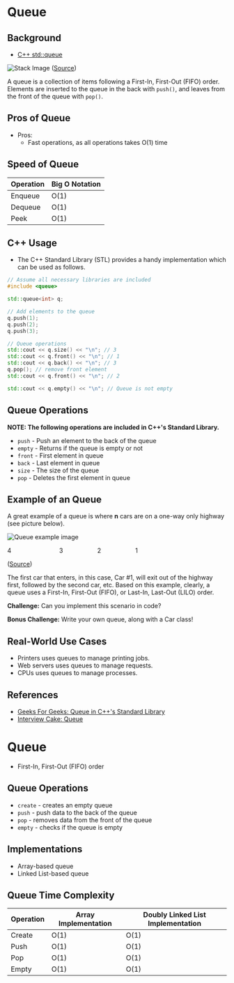 # Queue

## Background

- [C++ std::queue](http://www.cplusplus.com/reference/queue/queue/)

![Stack Image](https://cdn.programiz.com/sites/tutorial2program/files/queue.png)
([Source](https://www.programiz.com/dsa/queue))

A queue is a collection of items following a First-In, First-Out (FIFO) order. Elements are inserted to the queue in the back with `push()`, and leaves from the front of the queue with `pop()`.

## Pros of Queue

- Pros:
  - Fast operations, as all operations takes O(1) time

## Speed of Queue

| Operation | Big O Notation |
| --------- | -------------- |
| Enqueue   | O(1)           |
| Dequeue   | O(1)           |
| Peek      | O(1)           |

## C++ Usage

- The C++ Standard Library (STL) provides a handy implementation which can be used as follows.

```cpp
// Assume all necessary libraries are included
#include <queue>

std::queue<int> q;

// Add elements to the queue
q.push(1);
q.push(2);
q.push(3);

// Queue operations
std::cout << q.size() << "\n"; // 3
std::cout << q.front() << "\n"; // 1
std::cout << q.back() << "\n"; // 3
q.pop(); // remove front element
std::cout << q.front() << "\n"; // 2

std::cout << q.empty() << "\n"; // Queue is not empty
```

## Queue Operations

**NOTE: The following operations are included in C++'s Standard Library.**

- `push` - Push an element to the back of the queue
- `empty` - Returns if the queue is empty or not
- `front` - First element in queue
- `back` - Last element in queue
- `size` - The size of the queue
- `pop` - Deletes the first element in queue

## Example of an Queue

A great example of a queue is where **n** cars are on a one-way only highway (see picture below).

![Queue example image](https://www.tutorialspoint.com/data_structures_algorithms/images/queue_example.jpg)

4&nbsp;&nbsp;&nbsp;&nbsp;&nbsp;&nbsp;&nbsp;&nbsp;&nbsp;&nbsp;&nbsp;&nbsp;&nbsp;&nbsp;&nbsp;&nbsp;&nbsp;&nbsp;&nbsp;&nbsp;&nbsp;&nbsp;&nbsp;&nbsp;&nbsp;&nbsp;&nbsp;&nbsp;3&nbsp;&nbsp;&nbsp;&nbsp;&nbsp;&nbsp;&nbsp;&nbsp;&nbsp;&nbsp;&nbsp;&nbsp;&nbsp;&nbsp;&nbsp;&nbsp;&nbsp;&nbsp;&nbsp;&nbsp;2&nbsp;&nbsp;&nbsp;&nbsp;&nbsp;&nbsp;&nbsp;&nbsp;&nbsp;&nbsp;&nbsp;&nbsp;&nbsp;&nbsp;&nbsp;&nbsp;&nbsp;&nbsp;&nbsp;&nbsp;1

([Source](https://www.google.com/url?sa=i&url=https%3A%2F%2Fwww.tutorialspoint.com%2Fdata_structures_algorithms%2Fdsa_queue.htm&psig=AOvVaw1Bzcw8eFVAMyq944xV0Vxo&ust=1592343766873000&source=images&cd=vfe&ved=0CA0QjhxqFwoTCOiKvvfkhOoCFQAAAAAdAAAAABAJ))

The first car that enters, in this case, Car #1, will exit out of the highway first, followed by the second car, etc. Based on this example, clearly, a queue uses a First-In, First-Out (FIFO), or Last-In, Last-Out (LILO) order.

**Challenge:** Can you implement this scenario in code?

**Bonus Challenge:** Write your own queue, along with a Car class!

## Real-World Use Cases

- Printers uses queues to manage printing jobs.
- Web servers uses queues to manage requests.
- CPUs uses queues to manage processes.

## References

- [Geeks For Geeks: Queue in C++'s Standard Library](https://www.geeksforgeeks.org/queue-cpp-stl/)
- [Interview Cake: Queue](https://www.interviewcake.com/concept/cpp/queue)

# Queue

- First-In, First-Out (FIFO) order

## Queue Operations

- `create` - creates an empty queue
- `push` - push data to the back of the queue
- `pop` - removes data from the front of the queue
- `empty` - checks if the queue is empty

## Implementations

- Array-based queue
- Linked List-based queue

## Queue Time Complexity

| Operation | Array Implementation | Doubly Linked List Implementation |
| --------- | -------------------- | --------------------------------- |
| Create    | O(1)                 | O(1)                              |
| Push      | O(1)                 | O(1)                              |
| Pop       | O(1)                 | O(1)                              |
| Empty     | O(1)                 | O(1)                              |
